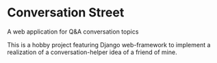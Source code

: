 # Conversation Street
A web application for Q&amp;A conversation topics

This is a hobby project featuring Django web-framework to implement a realization of a conversation-helper idea of a friend of mine.
